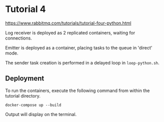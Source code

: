 # Tutorial 4

https://www.rabbitmq.com/tutorials/tutorial-four-python.html

Log receiver is deployed as 2 replicated containers, waiting for connections.

Emitter is deployed as a container, placing tasks to the queue in 'direct' mode.

The sender task creation is performed in a delayed loop in `loop-python.sh`.




## Deployment

To run the containers, execute the following command from within the tutorial directory.
```
docker-compose up --build
```

Output will display on the terminal.